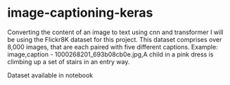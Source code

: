 # image-captioning-keras
Converting the content of an image to text using cnn and transformer    I will be using the Flickr8K dataset for this project. This dataset comprises over 8,000 images, that are each paired with five different captions.  Example:    image,caption  - 1000268201_693b08cb0e.jpg,A child in a pink dress is climbing up a set of stairs in an entry way.


Dataset available in notebook

